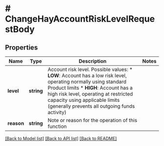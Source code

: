# # ChangeHayAccountRiskLevelRequestBody

## Properties

Name | Type | Description | Notes
------------ | ------------- | ------------- | -------------
**level** | **string** | Account risk level. Possible values:  * **LOW**: Account has a low risk level, operating normally using standard Product limits  * **HIGH**: Account has a high risk level, operating at restricted capacity using applicable limits (generally prevents all outgoing funds activity) |
**reason** | **string** | Note or reason for the operation of this function |

[[Back to Model list]](../../README.md#models) [[Back to API list]](../../README.md#endpoints) [[Back to README]](../../README.md)
